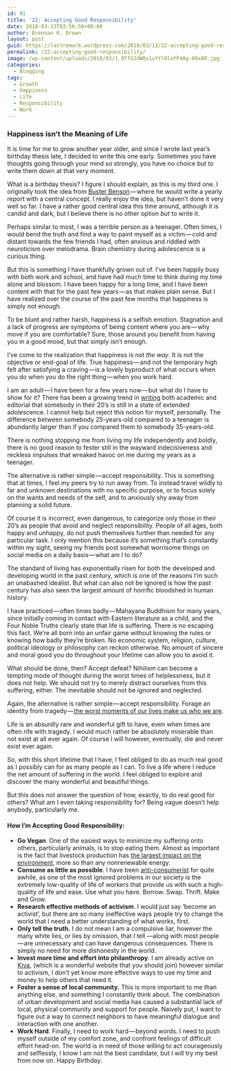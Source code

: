 ```yaml
---
id: 91
title: '22: Accepting Good Responsibility'
date: 2018-03-13T03:56:58+00:00
author: Brennan K. Brown
layout: post
guid: https://lastremark.wordpress.com/2018/03/13/22-accepting-good-responsibility/
permalink: /22-accepting-good-responsibility/
image: /wp-content/uploads/2018/03/1_9Tf3JdWQs1uYYl9loYP4Ag-88x88.jpg
categories:
  - Blogging
tags:
  - Growth
  - Happiness
  - Life
  - Responsibility
  - Work
---
```

### Happiness isn’t the Meaning of Life 

It is time for me to grow another year older, and since I wrote last year’s birthday thesis late, I decided to write this one early. Sometimes you have thoughts going through your mind so strongly, you have no choice but to write them down at that very moment.

What is a birthday thesis? I figure I should explain, as this is my third one. I originally took the idea from <a href="https://medium.com/u/5142451174a3" target="_blank" rel="noopener noreferrer">Buster Benson</a> — where he would write a yearly report with a central concept. I really enjoy the idea, but haven’t done it very well so far. I have a rather good central idea this time around, although it is candid and dark, but I believe there is no other option _but_ to write it.<!--more-->



Perhaps similar to most, I was a terrible person as a teenager. Often times, I would bend the truth and find a way to paint myself as a victim — cold and distant towards the few friends I had, often anxious and riddled with neuroticism over melodrama. Brain chemistry during adolescence is a curious thing.

But this is something I have thankfully grown out of. I’ve been happily busy with both work and school, and have had much time to think during my time alone and blossom. I have been happy for a long time, and I have been content with that for the past few years — as that makes plain sense. But I have realized over the course of the past few months that happiness is simply not enough.

To be blunt and rather harsh, happiness is a selfish emotion. Stagnation and a lack of progress are symptoms of being content where you are — why move if you are comfortable? Sure, those around you benefit from having you in a good mood, but that simply isn’t enough.

I’ve come to the realization that happiness is not _the way_. It is not the objective or end-goal of life. True happiness — and not the temporary high felt after satisfying a craving — is a lovely byproduct of what occurs when you do when you do the right thing — when you work hard.

I am an adult — I have been for a few years now — but what do I have to show for it? There has been a growing trend in <a href="https://www.scientificamerican.com/article/extended-adolescence-when-25-is-the-new-181/" target="_blank" rel="noopener noreferrer">writing</a> both academic and editorial that somebody in their 20’s is still in a state of extended adolescence. I cannot help but reject this notion for myself, personally. The difference between somebody 25-years-old compared to a teenager is abundantly larger than if you compared them to somebody 35-years-old.

There is nothing stopping me from living my life independently and boldly, there is no good reason to fester still in the wayward indecisiveness and reckless impulses that wreaked havoc on me during my years as a teenager.

The alternative is rather simple — accept responsibility. This is something that at times, I feel my peers try to run away from. To instead travel wildly to far and unknown destinations with no specific purpose, or to focus solely on the wants and needs of the self, and to anxiously shy away from planning a solid future.

Of course it is incorrect, even dangerous, to categorize only those in their 20’s as people that avoid and neglect responsibility. People of all ages, both happy and unhappy, do not push themselves further than needed for any particular task. I only mention this because it’s something that’s constantly within my sight, seeing my friends post somewhat worrisome things on social media on a daily basis — what am I to do?

The standard of living has exponentially risen for both the developed and developing world in the past century, which is one of the reasons I’m such an unabashed idealist. But what can also not be ignored is how the past century has also seen the largest amount of horrific bloodshed in human history.

I have practiced — often times badly — Mahayana Buddhism for many years, since initially coming in contact with Eastern literature as a child, and the Four Noble Truths clearly state that life is suffering. There is no escaping this fact. We’re all born into an unfair game without knowing the rules or knowing how badly they’re broken. No economic system, religion, culture, political ideology or philosophy can reckon otherwise. No amount of sincere and moral good you do throughout your lifetime can allow you to avoid it.

What should be done, then? Accept defeat? Nihilism can become a tempting mode of thought during the worst times of helplessness, but it does not help. We should not try to merely distract ourselves from this suffering, either. The inevitable should not be ignored and neglected.

Again, the alternative is rather simple — accept responsibility. Forage an identity from tragedy —<a href="https://www.ted.com/talks/andrew_solomon_how_the_worst_moments_in_our_lives_make_us_who_we_are" target="_blank" rel="noopener noreferrer"> the worst moments of our lives make us who we are</a>.

Life is an absurdly rare and wonderful gift to have, even when times are often rife with tragedy. I would much rather be absolutely miserable than not exist at all ever again. Of course I will however, eventually, die and never exist ever again.

So, with this short lifetime that I have, I feel obliged to do as much real good as I possibly can for as many people as I can. To live a life where I reduce the net amount of suffering in the world. I feel obliged to explore and discover the many wonderful and beautiful things.

But this does not answer the question of how, exactly, to do real good for others? What am I even taking responsibility for? Being vague doesn’t help anybody, particularly me.

#### How I’m Accepting Good Responsibility:

  * <b>Go Vegan</b>. One of the easiest ways to minimize my suffering onto others, particularly animals, is to stop eating them. Almost as important is the fact that livestock production has <a href="http://science.time.com/2013/12/16/the-triple-whopper-environmental-impact-of-global-meat-production/" target="_blank" rel="noopener noreferrer">the largest impact on the environment</a>, more so than any nonrenewable energy.
  * <b>Consume as little as possible</b>. I have been <a href="https://medium.com/@brennanbrown/actually-matters-7561d31c18d" target="_blank" rel="noopener noreferrer">anti-consumerist</a> for quite awhile, as one of the most ignored problems in our society is the extremely low-quality of life of workers that provide us with such a high-quality of life and ease. Use what you have. Borrow. Swap. Thrift. Make and Grow.
  * <b>Research effective methods of activism</b>. I would just say ‘become an activist’, but there are so many ineffective ways people try to change the world that I need a better understanding of what works, first.
  * <b>Only tell the truth.</b> I do not mean I am a compulsive liar, however the many white lies, or lies by omission, that I tell —along with most people — are unnecessary and can have dangerous consequences. There is simply no need for more dishonesty in the world.
  * <b>Invest more time and effort into philanthropy</b>. I am already active on <a href="https://www.kiva.org/lender/brennanbrown" target="_blank" rel="noopener noreferrer">Kiva</a>, (which is a wonderful website that you should join) however similar to activism, I don’t yet know more effective ways to use my time and money to help others that need it.
  * <b>Foster a sense of local community.</b> This is more important to me than anything else, and something I constantly think about. The combination of urban development and social media has caused a substantial lack of local, physical community and support for people. Naively put, I want to figure out a way to connect neighbors to have meaningful dialogue and interaction with one another.
  * <b>Work Hard</b>. Finally, I need to work hard — beyond words. I need to push myself outside of my comfort zone, and confront feelings of difficult effort head-on. The world is in need of those willing to act courageously and selflessly, I know I am not the best candidate, but I will try my best from now on. Happy Birthday.